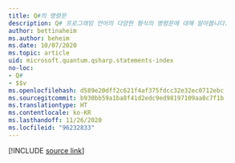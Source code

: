 ```yaml
---
title: Q#의 명령문
description: Q# 프로그래밍 언어의 다양한 형식의 명령문에 대해 알아봅니다.
author: bettinaheim
ms.author: beheim
ms.date: 10/07/2020
ms.topic: article
uid: microsoft.quantum.qsharp.statements-index
no-loc:
- Q#
- $$v
ms.openlocfilehash: d589e20dff2c621f4af375fdcc32e32ec0712ebc
ms.sourcegitcommit: b930bb59a1ba8f41d2edc9ed98197109aa8c7f1b
ms.translationtype: HT
ms.contentlocale: ko-KR
ms.lasthandoff: 11/26/2020
ms.locfileid: "96232833"
---
```

<!---
# Statements in Q#
-->

[!INCLUDE [source link](~/includes/qsharp-language/Specifications/Language/2_Statements/README.md)]

